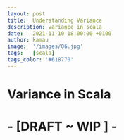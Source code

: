 ```yaml
---
layout: post
title:  Understanding Variance
description: variance in scala
date:   2021-11-10 18:00:00 +0100
author: kamau
image:  '/images/06.jpg'
tags:   [scala]
tags_color: '#618770'
---
```


# Variance in Scala

# - \[DRAFT ~ WIP \] -